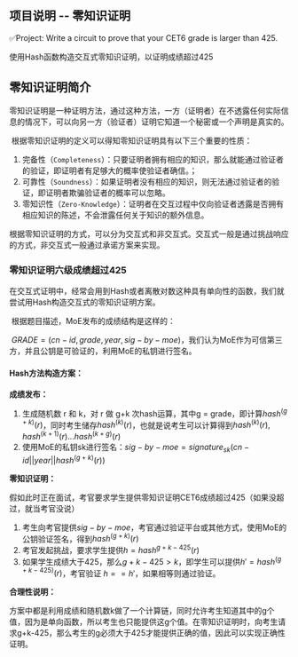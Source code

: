## 项目说明 -- 零知识证明

✅Project: Write a circuit to prove that your CET6 grade is larger than 425.

使用Hash函数构造交互式零知识证明，以证明成绩超过425



## 零知识证明简介

​		零知识证明是一种证明方法，通过这种方法，一方（证明者）在不透露任何实际信息的情况下，可以向另一方（验证者）证明它知道一个秘密或一个声明是真实的。

​		根据零知识证明的定义可以得知零知识证明具有以下三个重要的性质：

1. 完备性（`Completeness`）：只要证明者拥有相应的知识，那么就能通过验证者的验证，即证明者有足够大的概率使验证者确信。；
2. 可靠性（`Soundness`）：如果证明者没有相应的知识，则无法通过验证者的验证，即证明者欺骗验证者的概率可以忽略。
3. 零知识性（`Zero-Knowledge`）：证明者在交互过程中仅向验证者透露是否拥有相应知识的陈述，不会泄露任何关于知识的额外信息。



​		根据零知识证明的方式，可以分为交互式和非交互式。交互式一般是通过挑战响应的方式，非交互式一般通过承诺方案来实现。



### 零知识证明六级成绩超过425

​		在交互式证明中，经常会用到Hash或者离散对数这种具有单向性的函数，我们就尝试用Hash构造交互式的零知识证明方案。

​		根据题目描述，MoE发布的成绩结构是这样的：

​		$GRADE = (cn-id,grade,year,sig-by-moe)$，我们认为MoE作为可信第三方，并且公钥是可验证的，利用MoE的私钥进行签名。



#### Hash方法构造方案：

**成绩发布：**

1. 生成随机数 r 和 k，对 r 做 g+k 次hash运算，其中g = grade，即计算$hash^{(g+k)}(r)$，同时考生储存$hash^{(k)}(r)$，也就是说考生可以计算得到$hash^{(k)}(r),hash^{(k+1)}(r)...hash^{(k+g)}(r)$
2. 使用MoE的私钥sk进行签名：$sig-by-moe = signature_{sk}(cn-id||year||hash^{(g+k)}(r))$

**零知识证明：**

假如此时正在面试，考官要求学生提供零知识证明CET6成绩超过425（如果没超过，就当考官没说）

1. 考生向考官提供$sig-by-moe$，考官通过验证平台或其他方式，使用MoE的公钥验证签名，得到$hash^{(g+k)}(r)$
2. 考官发起挑战，要求学生提供$h=hash^{g+k-425}(r)$
3. 如果学生成绩大于425，那么$g+k-425>k$，即学生可以提供$h'=hash^{(g+k-425)}(r)$，考官验证 $h==h'$，如果相等则通过验证。



**合理性说明：**

​		方案中都是利用成绩和随机数k做了一个计算链，同时允许考生知道其中的g个值，因为是单向函数，所以考生也只能提供这g个值。在零知识证明时，向考生请求g+k-425，那么考生的g必须大于425才能提供正确的值，因此可以实现正确性证明。